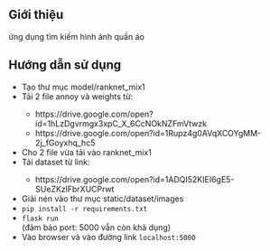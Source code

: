 ## Giới thiệu
ứng dụng tìm kiếm hình ảnh quần áo

## Hướng dẫn sử dụng
<ul>
    <li>Tạo thư mục model/ranknet_mix1</li>
    <li>Tải 2 file annoy và weights từ:</li>
    <ul>
        <li>https://drive.google.com/open?id=1hLzDgvrmgx3xpC_X_6CcNOkNZFmVtwzk</li>
        <li>https://drive.google.com/open?id=1Rupz4g0AVqXCOYgMM-2j_fGoyxhq_hc5</li>
    </ul>
    <li> Cho 2 file vừa tải vào ranknet_mix1 </li>
    <li>Tải dataset từ link: </li>
    <ul>
        <li> https://drive.google.com/open?id=1ADQI52KIEI6gE5-SUeZKzlFbrXUCPrwt </li>
    </ul>
    <li>Giải nén vào thư mục static/dataset/images</li>
    <li> <code>pip install -r requirements.txt</code> </li>
    <li><code>flask run</code></li>(đảm bảo port: 5000 vẫn còn khả dụng)
    <li>Vào browser và vào đường link <code>localhost:5000</code> </li>
</ul>